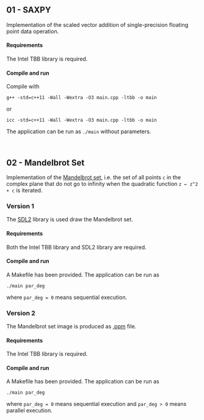 ## 01 - SAXPY
Implementation of the scaled vector addition of single-precision floating point data operation.

#### Requirements
The Intel TBB library is required.

#### Compile and run
Compile with

```g++ -std=c++11 -Wall -Wextra -O3 main.cpp -ltbb -o main```

or

```icc -std=c++11 -Wall -Wextra -O3 main.cpp -ltbb -o main```

The application can be run as ```./main``` without parameters.

<br>

## 02 - Mandelbrot Set
Implementation of the [Mandelbrot set](https://en.wikipedia.org/wiki/Mandelbrot_set), i.e. the set of all points ```c``` in the complex plane that do not go to infinity when the quadratic function ```z ← z^2 + c``` is iterated.

### Version 1
The [SDL2](https://wiki.libsdl.org/) library is used draw the Mandelbrot set.

#### Requirements
Both the Intel TBB library and SDL2 library are required.

#### Compile and run
A Makefile has been provided. The application can be run as

```./main par_deg```

where ```par_deg = 0``` means sequential execution.

### Version 2
The Mandelbrot set image is produced as [.ppm](http://paulbourke.net/dataformats/ppm/) file.

#### Requirements
The Intel TBB library is required.

#### Compile and run
A Makefile has been provided. The application can be run as

```./main par_deg```

where ```par_deg = 0``` means sequential execution and ```par_deg > 0``` means parallel execution.